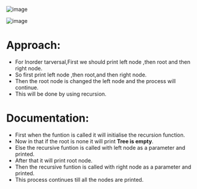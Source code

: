 ![image](https://github.com/user-attachments/assets/84a43b75-f672-4f4c-8ad9-06012fec4cc9)

![image](https://github.com/user-attachments/assets/640acb5f-8656-48a4-8fd4-322c03d8ac4b)

# Approach:
- For Inorder tarversal,First we should print left node ,then root and then right node.
- So first print left node ,then root,and then right node.
- Then the root node is changed the left node and the process will continue.
- This will be done by using recursion.

# Documentation:

- First when the funtion is called it will initialise the recursion function.
- Now in that if the root is none it will print **Tree is empty**.
- Else the recursive funtion is called with left node as a parameter and printed.
- After that it will print root node.
- Then the recursive funtion is called with right node as a parameter and printed.
- This process continues till all the nodes are printed.

